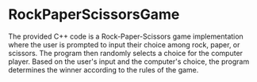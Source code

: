 # RockPaperScissorsGame

The provided C++ code is a Rock-Paper-Scissors game implementation where the user is prompted to input their choice among rock, paper, or scissors. The program then randomly selects a choice for the computer player. Based on the user's input and the computer's choice, the program determines the winner according to the rules of the game.
